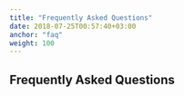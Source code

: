 ```yaml
---
title: "Frequently Asked Questions"
date: 2018-07-25T00:57:40+03:00
anchor: "faq"
weight: 100
---
```


## Frequently Asked Questions